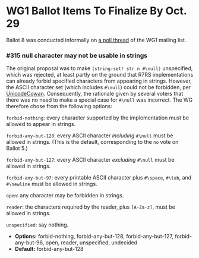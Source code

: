 # WG1 Ballot Items To Finalize By Oct. 29

Ballot 8 was conducted informally on [a poll thread](https://groups.google.com/forum/?fromgroups=#!topic/scheme-reports-wg1/-Z65vUeerPk) of the WG1 mailing list.

### #315 null character may not be usable in strings

The original proposal was to make `(string-set! str n #\null)` unspecified, which was rejected, at least partly on the ground that R7RS implementations can already forbid specified characters from appearing in strings.  However, the ASCII character set (which includes `#\null`) could not be forbidden, per [UnicodeCowan](UnicodeCowan.md).  Consequently, the rationale given by several voters that there was no need to make a special case for `#\null` was incorrect.  The WG therefore chose from the following options:

`forbid-nothing`: every character supported by the implementation must be allowed to appear in strings.

`forbid-any-but-128`: every ASCII character *including* `#\null` must be allowed in strings.  (This is the default, corresponding to the `no` vote on Ballot 5.)

`forbid-any-but-127`: every ASCII character *excluding* `#\null` must be allowed in strings.

`forbid-any-but-97`: every printable ASCII character plus `#\space`, `#\tab`, and `#\newline` must be allowed in strings.

`open`: any character may be forbidden in strings.

`reader`: the characters required by the reader, plus `[A-Za-z]`, must be allowed in strings.

`unspecified`: say nothing.


* **Options:** forbid-nothing, forbid-any-but-128, forbid-any-but-127, forbid-any-but-96, open, reader, unspecified, undecided
* **Default:** forbid-any-but-128

